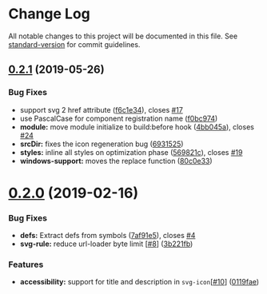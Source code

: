 # Change Log

All notable changes to this project will be documented in this file. See [standard-version](https://github.com/conventional-changelog/standard-version) for commit guidelines.

## [0.2.1](https://github.com/nuxt-community/svg-sprite-module/compare/v0.2.0...v0.2.1) (2019-05-26)


### Bug Fixes

* support svg 2 href attribute ([f6c1e34](https://github.com/nuxt-community/svg-sprite-module/commit/f6c1e34)), closes [#17](https://github.com/nuxt-community/svg-sprite-module/issues/17)
* use PascalCase for component registration name ([f0bc974](https://github.com/nuxt-community/svg-sprite-module/commit/f0bc974))
* **module:** move module initialize to build:before hook ([4bb045a](https://github.com/nuxt-community/svg-sprite-module/commit/4bb045a)), closes [#24](https://github.com/nuxt-community/svg-sprite-module/issues/24)
* **srcDir:** fixes the icon regeneration bug  ([6931525](https://github.com/nuxt-community/svg-sprite-module/commit/6931525))
* **styles:** inline all styles on optimization phase ([569821c](https://github.com/nuxt-community/svg-sprite-module/commit/569821c)), closes [#19](https://github.com/nuxt-community/svg-sprite-module/issues/19)
* **windows-support:** moves the replace function ([80c0e33](https://github.com/nuxt-community/svg-sprite-module/commit/80c0e33))



# [0.2.0](https://github.com/nuxt-community/svg-sprite-module/compare/v0.1.0...v0.2.0) (2019-02-16)


### Bug Fixes

* **defs:** Extract defs from symbols ([7af91e5](https://github.com/nuxt-community/svg-sprite-module/commit/7af91e5)), closes [#4](https://github.com/nuxt-community/svg-sprite-module/issues/4)
* **svg-rule:** reduce url-loader byte limit [[#8](https://github.com/nuxt-community/svg-sprite-module/issues/8)] ([3b221fb](https://github.com/nuxt-community/svg-sprite-module/commit/3b221fb))


### Features

* **accessibility:** support for title and description in `svg-icon`[[#10](https://github.com/nuxt-community/svg-sprite-module/issues/10)] ([0119fae](https://github.com/nuxt-community/svg-sprite-module/commit/0119fae))
